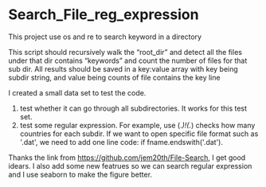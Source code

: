 # Search_File_reg_expression
This project use os and re to search keyword in a directory

This script should recursively walk the “root_dir” and detect all the files under that dir contains “keywords” and 
count the number of files for that sub dir. All results should be saved in a key:value array with key being 
subdir string, and value being counts of file contains the key line 

I created a small data set to test the code.
1. test whether it can go through all subdirectories. It works for this test set.
2. test some regular expression. For example, use (.*)!(.*) checks how many countries for each subdir.
If we want to open specific file format such as '.dat', we need to add one line code: if fname.endswith('.dat').


Thanks the link from https://github.com/jem20th/File-Search, I get good idears. I also add some new featrues so we can search
regular expression and I use seaborn to make the figure better.
